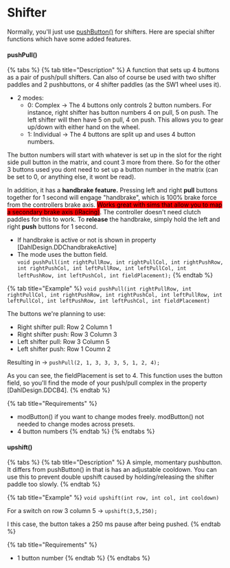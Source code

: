 # Shifter

Normally, you'll just use [pushButton()](../pushbutton.md#pushbutton) for shifters. Here are special shifter functions which have some added features.

#### pushPull()

{% tabs %}
{% tab title="Description" %}
A function that sets up 4 buttons as a pair of push/pull shifters. Can also of course be used with two shifter paddles and 2 pushbuttons, or 4 shifter paddles (as the SW1 wheel uses it).&#x20;

* 2 modes:
  * 0: Complex -> The 4 buttons only controls 2 button numbers. For instance, right shifter has button numbers 4 on pull, 5 on push. The left shifter will then have 5 on pull, 4 on push. This allows you to gear up/down with either hand on the wheel.
  * 1: Individual -> The 4 buttons are split up and uses 4 button numbers.&#x20;

The button numbers will start with whatever is set up in the slot for the right side pull button in the matrix, and count 3 more from there. So for the other 3 buttons used you dont need to set up a button number in the matrix (can be set to 0, or anything else, it wont be read).&#x20;

In addition, it has a **handbrake feature.** Pressing left and right **pull** buttons together for 1 second will engage "handbrake", which is 100% brake force from the controllers brake axis. <mark style="background-color:red;">Works great with sims that allow you to map a secondary brake axis (iRacing)</mark>. The controller doesn't need clutch paddles for this to work. To **release** the handbrake, simply hold the left and right **push** buttons for 1 second.&#x20;

* If handbrake is active or not is shown in property \[DahlDesign.DDChandbrakeActive]
* The mode uses the button field. \
  `void pushPull(int rightPullRow, int rightPullCol, int rightPushRow, int rightPushCol, int leftPullRow, int leftPullCol, int leftPushRow, int leftPushCol, int fieldPlacement);`
{% endtab %}

{% tab title="Example" %}
`void pushPull(int rightPullRow, int rightPullCol, int rightPushRow, int rightPushCol, int leftPullRow, int leftPullCol, int leftPushRow, int leftPushCol, int fieldPlacement)`

The buttons we're planning to use:

* Right shifter pull: Row 2 Column 1
* Right shifter push: Row 3 Column 3
* Left shifter pull: Row 3 Column 5
* Left shifter push: Row 1 Coumn 2

Resulting in -> `pushPull(2, 1, 3, 3, 3, 5, 1, 2, 4);`

As you can see, the fieldPlacement is set to 4. This function uses the button field, so you'll find the mode of your push/pull complex in the property \[DahlDesign.DDCB4].&#x20;
{% endtab %}

{% tab title="Requirements" %}
* modButton() if you want to change modes freely. modButton() not needed to change modes across presets.
* 4 button numbers
{% endtab %}
{% endtabs %}

#### upshift()

{% tabs %}
{% tab title="Description" %}
A simple, momentary pushbutton. It differs from pushButton() in that is has an adjustable cooldown. You can use this to prevent double upshift caused by holding/releasing the shifter paddle too slowly.&#x20;
{% endtab %}

{% tab title="Example" %}
`void upshift(int row, int col, int cooldown)`

For a switch on row 3 column 5 -> `upshift(3,5,250);`

I this case, the button takes a 250 ms pause after being pushed.&#x20;
{% endtab %}

{% tab title="Requirements" %}
* 1 button number
{% endtab %}
{% endtabs %}
